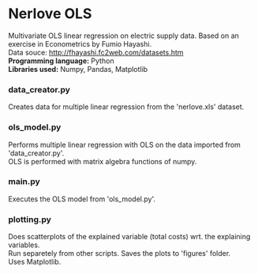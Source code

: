 # Nerlove OLS
Multivariate OLS linear regression on electric supply data.
Based on an exercise in Econometrics by Fumio Hayashi.<br />
Data souce: http://fhayashi.fc2web.com/datasets.htm <br />
**Programming language:** Python <br />
**Libraries used:** Numpy, Pandas, Matplotlib

### data_creator.py
Creates data for multiple linear regression from the 'nerlove.xls' dataset.

### ols_model.py
Performs multiple linear regression with OLS on the data imported from 'data_creator.py'.<br />
OLS is performed with matrix algebra functions of numpy.

### main.py
Executes the OLS model from 'ols_model.py'.

### plotting.py
Does scatterplots of the explained variable (total costs) wrt. the explaining variables.<br />
Run separetely from other scripts. Saves the plots to 'figures' folder.<br />
Uses Matplotlib.
